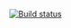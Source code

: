 [![Build status](https://ci.appveyor.com/api/projects/status/7lq9h4e3v5p00w06/branch/main?svg=true)](https://ci.appveyor.com/project/pno666/oadz2-4ijju/branch/main)